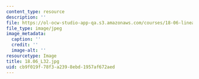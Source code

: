 ```yaml
---
content_type: resource
description: ''
file: https://ol-ocw-studio-app-qa.s3.amazonaws.com/courses/18-06-linear-algebra-spring-2010/cb9f019f78f3a2398ebd1957af672aed_18.06_L32.jpg
file_type: image/jpeg
image_metadata:
  caption: ''
  credit: ''
  image-alt: ''
resourcetype: Image
title: 18.06_L32.jpg
uid: cb9f019f-78f3-a239-8ebd-1957af672aed
---
```

